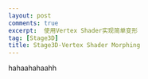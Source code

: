 ```yaml
---
layout: post
comments: true
excerpt:  使用Vertex Shader实现简单变形
tag: [Stage3D]
title: Stage3D-Vertex Shader Morphing
---
```


hahaahahaahh

<div id="flashcontent"></div>
<script type="text/javascript">
var flashvars = {};
var params = {wmode:'direct'};
var attributes = {};
swfobject.embedSWF(
'../swf/Stage3DGuide.swf',
'flashcontent',
'800',
'600',
'14.0',
null,
flashvars,
params,
attributes,
null
);
</script>